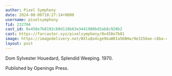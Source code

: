 ```yaml
---
author: Pixel Symphony
date: 2024-08-06T18:27:14+0000
username: pixelsymphony
fid: 232704
cast_id: 0x458e7b8192c60d110b63e3441980bd3ab8c920b2
cast: https://farcaster.xyz/pixelsymphony/0x458e7b81
image: https://imagedelivery.net/BXluQx4ige9GuW0Ia56BHw/9e3156ae-c8ba-4cf2-7976-6ee383180700/original
layout: post
---
```


Dom Sylvester Houedard, Splendid Weeping. 1970.

Published by Openings Press.

<img src='https://imagedelivery.net/BXluQx4ige9GuW0Ia56BHw/9e3156ae-c8ba-4cf2-7976-6ee383180700/original' alt='' referrerpolicy='no-referrer'/>
